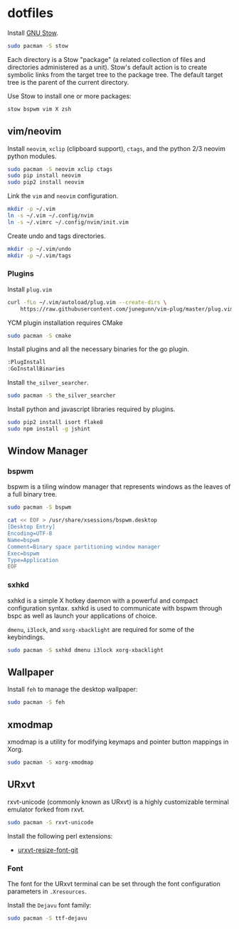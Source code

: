 dotfiles
========

Install [GNU Stow](https://www.gnu.org/software/stow/).

```bash
sudo pacman -S stow
```

Each directory is a Stow "package" (a related collection of files and
directories administered as a unit). Stow's default action is to create
symbolic links from the target tree to the package tree. The default target
tree is the parent of the current directory.

Use Stow to install one or more packages:

```bash
stow bspwm vim X zsh
```

vim/neovim
----------

Install `neovim`, `xclip` (clipboard support), `ctags`, and the python 2/3
neovim python modules.

```bash
sudo pacman -S neovim xclip ctags
sudo pip install neovim
sudo pip2 install neovim
```

Link the `vim` and `neovim` configuration.

```bash
mkdir -p ~/.vim
ln -s ~/.vim ~/.config/nvim
ln -s ~/.vimrc ~/.config/nvim/init.vim
```

Create undo and tags directories.

```bash
mkdir -p ~/.vim/undo
mkdir -p ~/.vim/tags
```

### Plugins

Install `plug.vim`

```bash
curl -fLo ~/.vim/autoload/plug.vim --create-dirs \
    https://raw.githubusercontent.com/junegunn/vim-plug/master/plug.vim
```

YCM plugin installation requires CMake

```bash
sudo pacman -S cmake
```

Install plugins and all the necessary binaries for the go plugin.

```bash
:PlugInstall
:GoInstallBinaries
```

Install `the_silver_searcher`.

```bash
sudo pacman -S the_silver_searcher
```

Install python and javascript libraries required by plugins.

```bash
sudo pip2 install isort flake8
sudo npm install -g jshint
```

Window Manager
--------------

### bspwm

bspwm is a tiling window manager that represents windows as the leaves of a
full binary tree.

```bash
sudo pacman -S bspwm

cat << EOF > /usr/share/xsessions/bspwm.desktop
[Desktop Entry]
Encoding=UTF-8
Name=bspwm
Comment=Binary space partitioning window manager
Exec=bspwm
Type=Application
EOF
```

### sxhkd

sxhkd is a simple X hotkey daemon with a powerful and compact configuration
syntax. sxhkd is used to communicate with bspwm through bspc as well as launch
your applications of choice.

`dmenu`, `i3lock`, and `xorg-xbacklight` are required for some of the
keybindings.

```bash
sudo pacman -S sxhkd dmenu i3lock xorg-xbacklight
```

Wallpaper
---------

Install `feh` to manage the desktop wallpaper:

```bash
sudo pacman -S feh
```

xmodmap
-------

xmodmap is a utility for modifying keymaps and pointer button mappings in Xorg.

```bash
sudo pacman -S xorg-xmodmap
```

URxvt
-----

rxvt-unicode (commonly known as URxvt) is a highly customizable terminal
emulator forked from rxvt.

```bash
sudo pacman -S rxvt-unicode
```

Install the following perl extensions:
* [urxvt-resize-font-git](https://aur.archlinux.org/packages/urxvt-resize-font-git/)

### Font

The font for the URxvt terminal can be set through the font configuration
parameters in `.Xresources`.

Install the `Dejavu` font family:

```bash
sudo pacman -S ttf-dejavu
```


